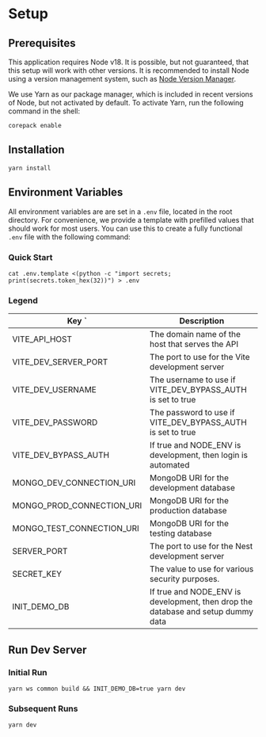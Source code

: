 # Setup

## Prerequisites

This application requires Node v18. It is possible, but not guaranteed, that this setup will work with other versions. It is recommended to install Node using a version management system, such as [Node Version Manager](https://github.com/nvm-sh/nvm).

We use Yarn as our package manager, which is included in recent versions of Node, but not activated by default. To activate Yarn, run the following command in the shell:

```shell
corepack enable
```

## Installation

```shell
yarn install
```

## Environment Variables

All environment variables are are set in a `.env` file, located in the root directory. For convenience, we provide a template with prefilled values that should work for most users. You can use this to create a fully functional `.env` file with the following command:

### Quick Start

```shell
cat .env.template <(python -c "import secrets; print(secrets.token_hex(32))") > .env
```

### Legend

| Key                   `   | Description                                     |
| ------------------------- | ----------------------------------------------- |
| VITE_API_HOST             | The domain name of the host that serves the API |
| VITE_DEV_SERVER_PORT      | The port to use for the Vite development server |
| VITE_DEV_USERNAME         | The username to use if VITE_DEV_BYPASS_AUTH is set to true |
| VITE_DEV_PASSWORD         | The password to use if VITE_DEV_BYPASS_AUTH is set to true |
| VITE_DEV_BYPASS_AUTH      | If true and NODE_ENV is development, then login is automated |
| MONGO_DEV_CONNECTION_URI  | MongoDB URI for the development database |
| MONGO_PROD_CONNECTION_URI  | MongoDB URI for the production database |
| MONGO_TEST_CONNECTION_URI | MongoDB URI for the testing database |
| SERVER_PORT               | The port to use for the Nest development server |
| SECRET_KEY                | The value to use for various security purposes. |
| INIT_DEMO_DB              | If true and NODE_ENV is development, then drop the database and setup dummy data |
## Run Dev Server

### Initial Run
```shell
yarn ws common build && INIT_DEMO_DB=true yarn dev
```

### Subsequent Runs

```
yarn dev
```